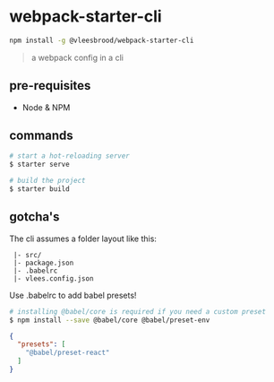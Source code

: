 # webpack-starter-cli

```bash
npm install -g @vleesbrood/webpack-starter-cli
```

> a webpack config in a cli

## pre-requisites

- Node & NPM

## commands

```bash
# start a hot-reloading server
$ starter serve

# build the project
$ starter build
```

## gotcha's

The cli assumes a folder layout like this:

```
 |- src/
 |- package.json
 |- .babelrc
 |- vlees.config.json
```

Use .babelrc to add babel presets!

```bash
# installing @babel/core is required if you need a custom preset
$ npm install --save @babel/core @babel/preset-env
```

```json
{
  "presets": [
    "@babel/preset-react"
  ]
}
```